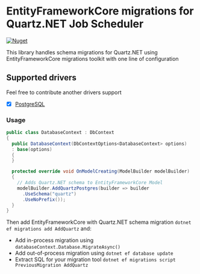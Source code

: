 # EntityFrameworkCore migrations for Quartz.NET Job Scheduler

[![Nuget](https://img.shields.io/nuget/v/AppAny.Quartz.EntityFrameworkCore.Migrations.PostgreSQL.svg)](https://www.nuget.org/packages/AppAny.Quartz.EntityFrameworkCore.Migrations.PostgreSQL)

This library handles schema migrations for Quartz.NET using EntityFrameworkCore migrations toolkit with one line of configuration

## Supported drivers

Feel free to contribute another drivers support

- [x] [PostgreSQL](https://www.nuget.org/packages/Npgsql.EntityFrameworkCore.PostgreSQL/5.0.0-rc1)

### Usage

```cs
public class DatabaseContext : DbContext
{
  public DatabaseContext(DbContextOptions<DatabaseContext> options)
  : base(options)
  {
  }

  protected override void OnModelCreating(ModelBuilder modelBuilder)
  {
    // Adds Quartz.NET schema to EntityFrameworkCore Model
    modelBuilder.AddQuartzPostgres(builder => builder
      .UseSchema("quartz")
      .UseNoPrefix());
  }
}
```

Then add EntityFrameworkCore with Quartz.NET schema migration `dotnet ef migrations add AddQuartz` and:

- Add in-process migration using `databaseContext.Database.MigrateAsync()`
- Add out-of-process migration using `dotnet ef database update`
- Extract SQL for your migration tool `dotnet ef migrations script PreviousMigration AddQuartz`
